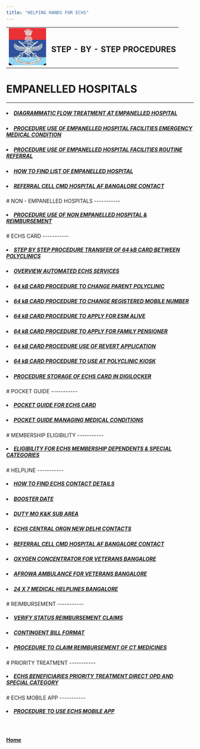 ```yaml
---
title: "HELPING HANDS FOR ECHS"
---
```

<table>
  <tr><td><img src="https://github.com/echscoregroup/images/blob/main/Screenshot%202021-05-31%20092723.jpg?raw=true" width="100" height="100"></td>
    <td><h2>STEP - BY - STEP PROCEDURES</h2></td></tr>
 </table>

#	EMPANELLED HOSPITALS
-----------
<h5><li><a href="https://github.com/echscoregroup/ECHS-CORE-GROUP/raw/main/PROCEDURES/DIAGRAMMATIC%20FLOW%20TREATMENT%20AT%20EMPANELLED%20HOSPITAL.pdf">DIAGRAMMATIC FLOW TREATMENT AT EMPANELLED HOSPITAL</a></li></h5>
<h5><li><a href="https://github.com/echscoregroup/ECHS-CORE-GROUP/raw/main/PROCEDURES/PROCEDURE%20USE%20OF%20EMPANELLED%20HOSPITAL%20FACILITIES%20EMERGENCY%20MEDICAL%20CONDITION.pdf">PROCEDURE USE OF EMPANELLED HOSPITAL FACILITIES EMERGENCY MEDICAL CONDITION</a></li></h5>
<h5><li><a href="https://github.com/echscoregroup/ECHS-CORE-GROUP/raw/main/PROCEDURES/PROCEDURE%20USE%20OF%20EMPANELLED%20HOSPITAL%20FACILITIES%20ROUTINE%20REFERRAL.pdf">PROCEDURE USE OF EMPANELLED HOSPITAL FACILITIES ROUTINE REFERRAL</a></li></h5>
<h5><li><a href="https://github.com/echscoregroup/ECHS-CORE-GROUP/raw/main/PROCEDURES/HOW%20TO%20FIND%20LIST%20OF%20EMPANELLED%20HOSPITAL.pdf">HOW TO FIND LIST OF EMPANELLED HOSPITAL</a></li></h5>
<h5><li><a href="https://github.com/echscoregroup/ECHS-CORE-GROUP/raw/main/PROCEDURES/REFERRAL%20CELL%20CMD%20HOSPITAL%20AF%20BANGALORE%20CONTACT.pdf">REFERRAL CELL CMD HOSPITAL AF BANGALORE CONTACT</a></li></h5>
#	NON - EMPANELLED HOSPITALS
-----------
<h5><li><a href="https://github.com/echscoregroup/ECHS-CORE-GROUP/raw/main/PROCEDURES/PROCEDURE%20USE%20OF%20NON%20EMPANELLED%20HOSPITAL%20&%20REIMBURSEMENT.pdf">PROCEDURE USE OF NON EMPANELLED HOSPITAL & REIMBURSEMENT</a></li></h5>
#	ECHS CARD
-----------
<h5><li><a href="https://github.com/echscoregroup/ECHS-CORE-GROUP/raw/main/PROCEDURES/STEP%20BY%20STEP%20PROCEDURE%20TRANSFER%20OF%2064%20kB%20CARD%20BETWEEN%20POLYCLINICS.pdf">STEP BY STEP PROCEDURE TRANSFER OF 64 kB CARD BETWEEN POLYCLINICS</a></li></h5>
<h5><li><a href="https://github.com/echscoregroup/ECHS-CORE-GROUP/raw/main/PROCEDURES/OVERVIEW%20AUTOMATED%20ECHS%20SERVICES.pdf">OVERVIEW AUTOMATED ECHS SERVICES</a></li></h5>
<h5><li><a href="https://github.com/echscoregroup/ECHS-CORE-GROUP/raw/main/PROCEDURES/64%20kB%20CARD%20PROCEDURE%20TO%20CHANGE%20PARENT%20POLYCLINIC.pdf">64 kB CARD PROCEDURE TO CHANGE PARENT POLYCLINIC</a></li></h5>
<h5><li><a href="https://github.com/echscoregroup/ECHS-CORE-GROUP/raw/main/PROCEDURES/64%20kB%20CARD%20PROCEDURE%20TO%20CHANGE%20REGISTERED%20MOBILE%20NUMBER.pdf">64 kB CARD PROCEDURE TO CHANGE REGISTERED MOBILE NUMBER</a></li></h5>
<h5><li><a href="https://github.com/echscoregroup/ECHS-CORE-GROUP/raw/main/PROCEDURES/64%20kB%20CARD%20PROCEDURE%20TO%20APPLY%20FOR%20ESM%20ALIVE.pdf">64 kB CARD PROCEDURE TO APPLY FOR ESM ALIVE</a></li></h5>
<h5><li><a href="https://github.com/echscoregroup/ECHS-CORE-GROUP/raw/main/PROCEDURES/64%20kB%20CARD%20PROCEDURE%20TO%20APPLY%20FOR%20FAMILY%20PENSIONER.pdf">64 kB CARD PROCEDURE TO APPLY FOR FAMILY PENSIONER</a></li></h5>
<h5><li><a href="https://github.com/echscoregroup/ECHS-CORE-GROUP/raw/main/PROCEDURES/64%20kB%20CARD%20PROCEDURE%20USE%20OF%20REVERT%20APPLICATION.pdf">64 kB CARD PROCEDURE USE OF REVERT APPLICATION</a></li></h5>
<h5><li><a href="https://github.com/echscoregroup/ECHS-CORE-GROUP/raw/main/PROCEDURES/64%20kB%20CARD%20PROCEDURE%20TO%20USE%20AT%20POLYCLINIC%20KIOSK.pdf">64 kB CARD PROCEDURE TO USE AT POLYCLINIC KIOSK</a></li></h5>
<h5><li><a href="https://github.com/echscoregroup/ECHS-CORE-GROUP/raw/main/PROCEDURES/PROCEDURE%20STORAGE%20OF%20ECHS%20CARD%20IN%20DIGILOCKER.pdf">PROCEDURE STORAGE OF ECHS CARD IN DIGILOCKER</a></li></h5>
#	POCKET GUIDE  
-----------
<h5><li><a href="https://github.com/echscoregroup/Helping-Hands-For-ECHS/raw/main/PROCEDURES/POCKET%20GUIDE%20FOR%20ECHS%20CARD.pdf">POCKET GUIDE FOR ECHS CARD</a></li></h5>
<h5><li><a href="https://github.com/echscoregroup/Helping-Hands-For-ECHS/raw/main/PROCEDURES/POCKET%20GUIDE%20MANAGING%20MEDICAL%20CONDITIONS.pdf">POCKET GUIDE MANAGING MEDICAL CONDITIONS</a></li></h5>
#	MEMBERSHIP ELIGIBILITY  
-----------
<h5><li><a href="https://github.com/echscoregroup/ECHS-CORE-GROUP/raw/main/PROCEDURES/ELIGIBILITY%20FOR%20ECHS%20MEMBERSHIP%20DEPENDENTS%20&%20SPECIAL%20CATEGORIES.pdf">ELIGIBILITY FOR ECHS MEMBERSHIP DEPENDENTS & SPECIAL CATEGORIES</a></li></h5>
#	HELPLINE 
-----------
<h5><li><a href="https://github.com/echscoregroup/ECHS-CORE-GROUP/raw/main/PROCEDURES/HOW%20TO%20FIND%20ECHS%20CONTACT%20DETAILS.pdf">HOW TO FIND ECHS CONTACT DETAILS</a></li></h5>
<h5><li><a href="https://github.com/echscoregroup/ECHS-CORE-GROUP/raw/main/PROCEDURES/BOOSTER%20DATE.pdf">BOOSTER DATE</a></li></h5>
<h5><li><a href="https://github.com/echscoregroup/ECHS-CORE-GROUP/raw/main/PROCEDURES/DUTY%20MO%20K&K%20SUB%20AREA.pdf">DUTY MO K&K SUB AREA</a></li></h5>
<h5><li><a href="https://github.com/echscoregroup/ECHS-CORE-GROUP/raw/main/PROCEDURES/ECHS%20CENTRAL%20ORGN%20NEW%20DELHI%20CONTACTS.pdf">ECHS CENTRAL ORGN NEW DELHI CONTACTS</a></li></h5>
<h5><li><a href="https://github.com/echscoregroup/ECHS-CORE-GROUP/raw/main/PROCEDURES/REFERRAL%20CELL%20CMD%20HOSPITAL%20AF%20BANGALORE%20CONTACT.pdf">REFERRAL CELL CMD HOSPITAL AF BANGALORE CONTACT</a></li></h5>
<h5><li><a href="https://github.com/echscoregroup/ECHS-CORE-GROUP/raw/main/PROCEDURES/OXYGEN%20CONCENTRATOR%20FOR%20VETERANS%20BANGALORE.pdf">OXYGEN CONCENTRATOR FOR VETERANS BANGALORE</a></li></h5>
<h5><li><a href="https://github.com/echscoregroup/ECHS-CORE-GROUP/raw/main/PROCEDURES/AFROWA%20AMBULANCE%20FOR%20VETERANS BANGALORE.pdf">AFROWA AMBULANCE FOR VETERANS BANGALORE</a></li></h5>
<h5><li><a href="https://github.com/echscoregroup/ECHS-CORE-GROUP/raw/main/PROCEDURES/24%20X%207%20MEDICAL%20HELPLINES BANGALORE.pdf">24 X 7 MEDICAL HELPLINES BANGALORE</a></li></h5>
#	REIMBURSEMENT 
-----------
<h5><li><a href="https://github.com/echscoregroup/ECHS-CORE-GROUP/raw/main/PROCEDURES/VERIFY%20STATUS%20REIMBURSEMENT%20CLAIMS.pdf">VERIFY STATUS REIMBURSEMENT CLAIMS</a></li></h5>
<h5><li><a href="https://github.com/echscoregroup/ECHS-CORE-GROUP/raw/main/PROCEDURES/CONTINGENT%20BILL%20FORMAT.pdf">CONTINGENT BILL FORMAT</a></li></h5>
<h5><li><a href="https://github.com/echscoregroup/ECHS-CORE-GROUP/raw/main/PROCEDURES/PROCEDURE%20TO%20CLAIM%20REIMBURSEMENT%20OF%20CT%20MEDICINES.pdf">PROCEDURE TO CLAIM REIMBURSEMENT OF CT MEDICINES</a></li></h5>
#	PRIORITY TREATMENT 
-----------
<h5><li><a href="https://github.com/echscoregroup/ECHS-CORE-GROUP/raw/main/PROCEDURES/ECHS%20BENEFICIARIES%20PRIORITY%20TREATMENT%20DIRECT%20OPD%20AND%20SPECIAL%20CATEGORY.pdf">ECHS BENEFICIARIES PRIORITY TREATMENT DIRECT OPD AND SPECIAL CATEGORY</a></li></h5>
#	ECHS MOBILE APP 
-----------
<h5><li><a href="https://github.com/echscoregroup/Helping-Hands-For-ECHS/raw/main/PROCEDURES/PROCEDURE%20%20TO%20USE%20ECHS%20MOBILE%20APP.pdf">PROCEDURE TO USE ECHS MOBILE APP</a></li></h5>

<br>

 <h4><a href="https://echscoregroup.github.io/Helping-Hands-For-ECHS/">Home</a></h4><br>
